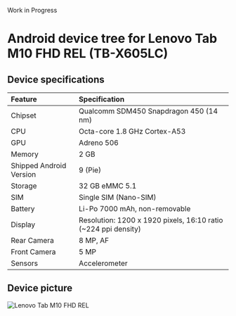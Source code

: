 Work in Progress
# Android device tree for Lenovo Tab M10 FHD REL (TB-X605LC)

## Device specifications

| Feature                 | Specification                                                                  |
| :---------------------- | :------------------------------------------------------------------------------|
| Chipset                 | Qualcomm SDM450 Snapdragon 450 (14 nm)                                         |
| CPU                     | Octa-core 1.8 GHz Cortex-A53                                                   |
| GPU                     | Adreno 506                                                                     |
| Memory                  | 2 GB                                                                           |
| Shipped Android Version | 9 (Pie)                                                                        |
| Storage                 | 32 GB eMMC 5.1                                                                 |
| SIM                     | Single SIM (Nano-SIM)                                                          |
| Battery                 | Li-Po 7000 mAh, non-removable                                                  |
| Display                 | Resolution: 1200 x 1920 pixels, 16:10 ratio (~224 ppi density)                 |
| Rear Camera             | 8 MP, AF                                                                       |
| Front Camera            | 5 MP                                                                           |
| Sensors                 | Accelerometer                                                                  |

## Device picture

![Lenovo Tab M10 FHD REL](https://fdn2.gsmarena.com/vv/pics/lenovo/lenovo-m10-fhd-rel-1.jpg)
